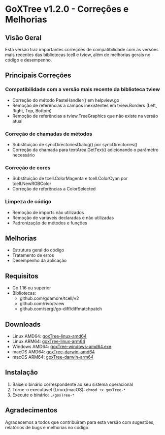 # GoXTree v1.2.0 - Correções e Melhorias

## Visão Geral

Esta versão traz importantes correções de compatibilidade com as versões mais recentes das bibliotecas tcell e tview, além de melhorias gerais no código e desempenho.

## Principais Correções

### Compatibilidade com a versão mais recente da biblioteca tview
- Correção do método PasteHandler() em helpview.go
- Remoção de referências a campos inexistentes em tview.Borders (Left, Right, Top, Bottom)
- Remoção de referências a tview.TreeGraphics que não existe na versão atual

### Correção de chamadas de métodos
- Substituição de syncDirectoriesDialog() por syncDirectories()
- Correção da chamada para textArea.GetText() adicionando o parâmetro necessário

### Correção de cores
- Substituição de tcell.ColorMagenta e tcell.ColorCyan por tcell.NewRGBColor
- Correção de referências a ColorSelected

### Limpeza de código
- Remoção de imports não utilizados
- Remoção de variáveis declaradas e não utilizadas
- Padronização de métodos e funções

## Melhorias

- Estrutura geral do código
- Tratamento de erros
- Desempenho da aplicação

## Requisitos

- Go 1.16 ou superior
- Bibliotecas:
  - github.com/gdamore/tcell/v2
  - github.com/rivo/tview
  - github.com/sergi/go-diff/diffmatchpatch

## Downloads

- Linux AMD64: [goxTree-linux-amd64](https://github.com/peder1981/GoXTree/releases/download/v1.2.0/goxTree-linux-amd64)
- Linux ARM64: [goxTree-linux-arm64](https://github.com/peder1981/GoXTree/releases/download/v1.2.0/goxTree-linux-arm64)
- Windows AMD64: [goxTree-windows-amd64.exe](https://github.com/peder1981/GoXTree/releases/download/v1.2.0/goxTree-windows-amd64.exe)
- macOS AMD64: [goxTree-darwin-amd64](https://github.com/peder1981/GoXTree/releases/download/v1.2.0/goxTree-darwin-amd64)
- macOS ARM64: [goxTree-darwin-arm64](https://github.com/peder1981/GoXTree/releases/download/v1.2.0/goxTree-darwin-arm64)

## Instalação

1. Baixe o binário correspondente ao seu sistema operacional
2. Torne-o executável (Linux/macOS): `chmod +x goxTree-*`
3. Execute o binário: `./goxTree-*`

## Agradecimentos

Agradecemos a todos que contribuíram para esta versão com sugestões, relatórios de bugs e melhorias no código.
